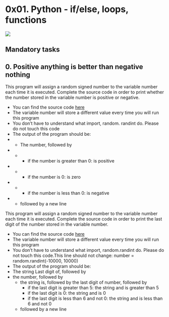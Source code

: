 # 0x01. Python - if/else, loops, functions

<img src="https://s3.amazonaws.com/intranet-projects-files/holbertonschool-higher-level_programming+/233/code.png">

## Mandatory tasks
## 0. Positive anything is better than negative nothing

This program will assign a random signed number to the variable number each time it is executed. Complete the source code in order to print whether the number stored in the variable number is positive or negative.

* You can find the source code <a href="https://alx-intranet.hbtn.io/rltoken/rkvoXPA-lS3TAaemM9sChg">here</a>
* The variable number will store a different value every time you will run this program
* You don’t have to understand what import, random. randint do. Please do not touch this code
* The output of the program should be:
* * The number, followed by
* * * if the number is greater than 0: is positive
* * * if the number is 0: is zero
* * * if the number is less than 0: is negative
* * followed by a new line


This program will assign a random signed number to the variable number each time it is executed. Complete the source code in order to print the last digit of the number stored in the variable number.

* You can find the source code  <a href="https://alx-intranet.hbtn.io/rltoken/hU682hcMxVchqWAcmh32tA">here</a>
* The variable number will store a different value every time you will run this program
* You don’t have to understand what import, random.randint do. Please do not touch this code.This line should not change: number = random.randint(-10000, 10000)
* The output of the program should be:
* The string Last digit of, followed by
* the number, followed by
  * the string is, followed by the last digit of number, followed by
    * if the last digit is greater than 5: the string and is greater than 5
    * if the last digit is 0: the string and is 0
    * if the last digit is less than 6 and not 0: the string and is less than 6 and not 0
  * followed by a new line
